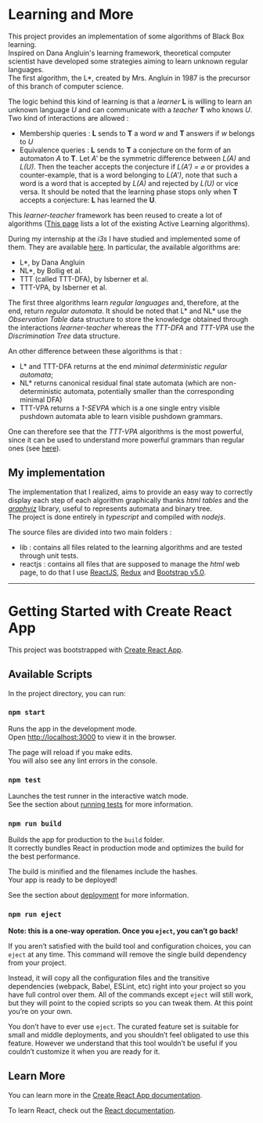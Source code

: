 # Learning and More

This project provides an implementation of some algorithms of Black Box learning.  
Inspired on Dana Angluin's learning framework, theoretical computer scientist have developed some strategies aiming to learn unknown regular languages.  
The first algorithm, the L*, created by Mrs. Angluin in 1987 is the precursor of this branch of computer science.

The logic behind this kind of learning is that a *learner* **L** is willing to learn an unknown language *U* and can communicate with a *teacher* **T** who knows *U*.  
Two kind of interactions are allowed : 
- Membership queries : **L** sends to **T** a word *w* and **T** answers if *w* belongs to *U*
- Equivalence queries : **L** sends to **T** a conjecture on the form of an automaton *A* to **T**. Let *A'* be the symmetric difference between *L(A)* and *L(U)*. Then the teacher accepts the conjecture if *L(A') =* $\varnothing$ or provides a counter-example, that is a word belonging to *L(A')*, note that such a word is a word that is accepted by *L(A)* and rejected by *L(U)* or vice versa. It should be noted that the learning phase stops only when **T** accepts a conjecture: **L** has learned the **U**.

This *learner-teacher* framework has been reused to create a lot of algorithms ([This page](https://wcventure.github.io/Active-Automata-Learning/#31-angluins-l-algorithm-pdfhttpspeopleeecsberkeleyedudawnsongteachings10papersangluin87pdf) lists a lot of the existing Active Learning algorithms).

During my internship at the *i3s* I have studied and implemented some of them. They are available [here](https://fissored.github.io/Learning-And-More?Home). In particular, the available algorithms are:
- L*, by Dana Angluin
- NL*, by Bollig et al.
- TTT (called TTT-DFA), by Isberner et al.
- TTT-VPA, by Isberner et al.

The first three algorithms learn *regular languages* and, therefore, at the end, return *regular automata*. It should be noted that L* and NL* use the *Observation Table* data structure to store the knowledge obtained through the interactions *learner-teacher* whereas the *TTT-DFA* and *TTT-VPA* use the *Discrimination Tree* data structure.

An other difference between these algorithms is that :
- L* and TTT-DFA returns at the end *minimal deterministic regular automata*;
- NL* returns canonical residual final state automata (which are non-deterministic automata, potentially smaller than the corresponding minimal DFA)
- TTT-VPA returns a *1-SEVPA* which is a one single entry visible pushdown automata able to learn visible pushdown grammars.

One can therefore see that the *TTT-VPA* algorithms is the most powerful, since it can be used to understand more powerful grammars than regular ones (see [here](https://en.wikipedia.org/wiki/Chomsky_hierarchy)).

## My implementation
The implementation that I realized, aims to provide an easy way to correctly display each step of each algorithm graphically thanks *html tables* and the *[graphviz](https://graphviz.org/)* library, useful to represents automata and binary tree.  
The project is done entirely in *typescript* and compiled with *nodejs*. 

The source files are divided into two main folders : 
- lib : contains all files related to the learning algorithms and are tested through unit tests.
- reactjs : contains all files that are supposed to manage the *html* web page, to do that I use [ReactJS](https://reactjs.org/), [Redux](https://redux.js.org/) and [Bootstrap v5.0](https://getbootstrap.com/docs/5.0/getting-started/introduction/). 


---

# Getting Started with Create React App

This project was bootstrapped with [Create React App](https://github.com/facebook/create-react-app).

## Available Scripts

In the project directory, you can run:

### `npm start`

Runs the app in the development mode.\
Open [http://localhost:3000](http://localhost:3000) to view it in the browser.

The page will reload if you make edits.\
You will also see any lint errors in the console.

### `npm test`

Launches the test runner in the interactive watch mode.\
See the section about [running tests](https://facebook.github.io/create-react-app/docs/running-tests) for more information.

### `npm run build`

Builds the app for production to the `build` folder.\
It correctly bundles React in production mode and optimizes the build for the best performance.

The build is minified and the filenames include the hashes.\
Your app is ready to be deployed!

See the section about [deployment](https://facebook.github.io/create-react-app/docs/deployment) for more information.

### `npm run eject`

**Note: this is a one-way operation. Once you `eject`, you can’t go back!**

If you aren’t satisfied with the build tool and configuration choices, you can `eject` at any time. This command will remove the single build dependency from your project.

Instead, it will copy all the configuration files and the transitive dependencies (webpack, Babel, ESLint, etc) right into your project so you have full control over them. All of the commands except `eject` will still work, but they will point to the copied scripts so you can tweak them. At this point you’re on your own.

You don’t have to ever use `eject`. The curated feature set is suitable for small and middle deployments, and you shouldn’t feel obligated to use this feature. However we understand that this tool wouldn’t be useful if you couldn’t customize it when you are ready for it.

## Learn More

You can learn more in the [Create React App documentation](https://facebook.github.io/create-react-app/docs/getting-started).

To learn React, check out the [React documentation](https://reactjs.org/).
